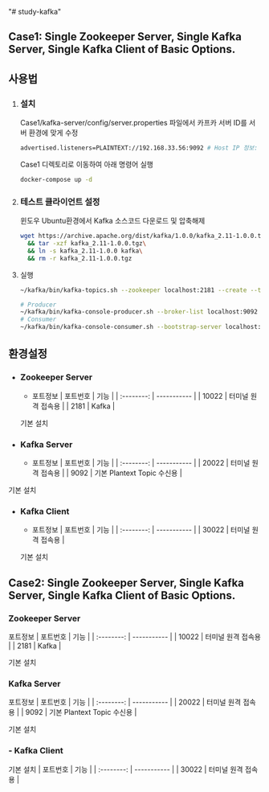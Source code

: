 "# study-kafka" 

## Case1: Single Zookeeper Server, Single Kafka Server, Single Kafka Client of Basic Options.


## 사용법
1. ### 설치
    Case1/kafka-server/config/server.properties 파일에서 카프카 서버 ID를 서버 환경에 맞게 수정
    ```bash
    advertised.listeners=PLAINTEXT://192.168.33.56:9092 # Host IP 정보: 192.168.33.56
    ```


    Case1 디렉토리로 이동하여 아래 명령어 실행
    ```bash
    docker-compose up -d
    ```
2. ### 테스트 클라이언트 설정
    윈도우 Ubuntu환경에서 Kafka 소스코드 다운로드 및 압축해제
    ```bash
    wget https://archive.apache.org/dist/kafka/1.0.0/kafka_2.11-1.0.0.tgz\
      && tar -xzf kafka_2.11-1.0.0.tgz\
      && ln -s kafka_2.11-1.0.0 kafka\
      && rm -r kafka_2.11-1.0.0.tgz
    ```
3. 실행
    ```bash
    ~/kafka/bin/kafka-topics.sh --zookeeper localhost:2181 --create --topic kafka-security-topic --replication-factor 1 --partitions 2

    # Producer
    ~/kafka/bin/kafka-console-producer.sh --broker-list localhost:9092 --topic kafka-security-topic
    # Consumer
    ~/kafka/bin/kafka-console-consumer.sh --bootstrap-server localhost:9092 --topic kafka-security-topic

    ```

## 환경설정
- ###  Zookeeper Server

    - 포트정보
        | 포트번호   | 기능 |
        | :--------: | ----------- |
        | 10022      | 터미널 원격 접속용               |
        | 2181       | Kafka     |

    기본 설치

- ### Kafka Server
    -  포트정보
        | 포트번호   | 기능 |
        | :--------: | ----------- |
        | 20022      | 터미널 원격 접속용               |
        | 9092       | 기본 Plantext Topic 수신용       |

기본 설치
- ### Kafka Client

    - 포트정보
        | 포트번호   | 기능 |
        | :--------: | ----------- |
        | 30022      | 터미널 원격 접속용               |

    기본 설치



## Case2: Single Zookeeper Server, Single Kafka Server, Single Kafka Client of Basic Options.
### Zookeeper Server
포트정보
| 포트번호   | 기능 |
| :--------: | ----------- |
| 10022      | 터미널 원격 접속용               |
| 2181       | Kafka     |

기본 설치
### Kafka Server
포트정보
| 포트번호   | 기능 |
| :--------: | ----------- |
| 20022      | 터미널 원격 접속용               |
| 9092       | 기본 Plantext Topic 수신용       |

기본 설치
### - Kafka Client
기본 설치
| 포트번호   | 기능 |
| :--------: | ----------- |
| 30022      | 터미널 원격 접속용               |